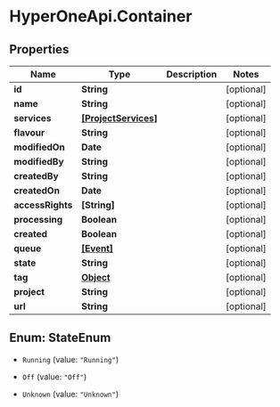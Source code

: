 # HyperOneApi.Container

## Properties
Name | Type | Description | Notes
------------ | ------------- | ------------- | -------------
**id** | **String** |  | [optional] 
**name** | **String** |  | [optional] 
**services** | [**[ProjectServices]**](ProjectServices.md) |  | [optional] 
**flavour** | **String** |  | [optional] 
**modifiedOn** | **Date** |  | [optional] 
**modifiedBy** | **String** |  | [optional] 
**createdBy** | **String** |  | [optional] 
**createdOn** | **Date** |  | [optional] 
**accessRights** | **[String]** |  | [optional] 
**processing** | **Boolean** |  | [optional] 
**created** | **Boolean** |  | [optional] 
**queue** | [**[Event]**](Event.md) |  | [optional] 
**state** | **String** |  | [optional] 
**tag** | [**Object**](.md) |  | [optional] 
**project** | **String** |  | [optional] 
**url** | **String** |  | [optional] 


<a name="StateEnum"></a>
## Enum: StateEnum


* `Running` (value: `"Running"`)

* `Off` (value: `"Off"`)

* `Unknown` (value: `"Unknown"`)




